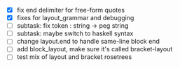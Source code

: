 - [x] fix end delimiter for free-form quotes
- [x] fixes for layout_grammar and debugging
- [ ] subtask: fix token : string -> peg string
- [ ] subtask: maybe switch to haskell syntax
- [ ] change layout.end to handle same-line block end
- [ ] add block_layout, make sure it's called bracket-layout
- [ ] test mix of layout and bracket rosetrees
